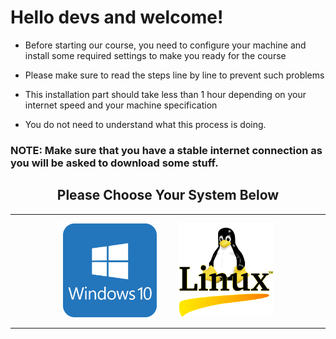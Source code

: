 # Hello devs and welcome!

- Before starting our course, you need to configure your machine and install some required settings to make you ready for the course

- Please make sure to read the steps line by line to prevent such problems

- This installation part should take less than 1 hour depending on your internet speed and your machine specification

- You do not need to understand what this process is doing.

<h3> NOTE: Make sure that you have a stable internet connection as you will be asked to download some stuff. </h3>

<h2 align="center"> Please Choose Your System Below</h2>

<hr>

<p align="center"> <a href="Computer Setup Guide/part1.md"><kbd><img height="150px" width="150px" src="Computer Setup Guide/images/win10.png" alt=""></a> </kbd> &nbsp; &nbsp; &nbsp; &nbsp; <a href="https://omarxzain.github.io/Linux-Prep-Guide/"> <kbd> <img height="150px" width="150px" src="Computer Setup Guide/images/linux.png" alt=""></kbd></a></p>

<hr>
<h2></h2>
